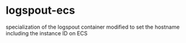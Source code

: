 # logspout-ecs
specialization of the logspout container modified to set the hostname including the instance ID on ECS
